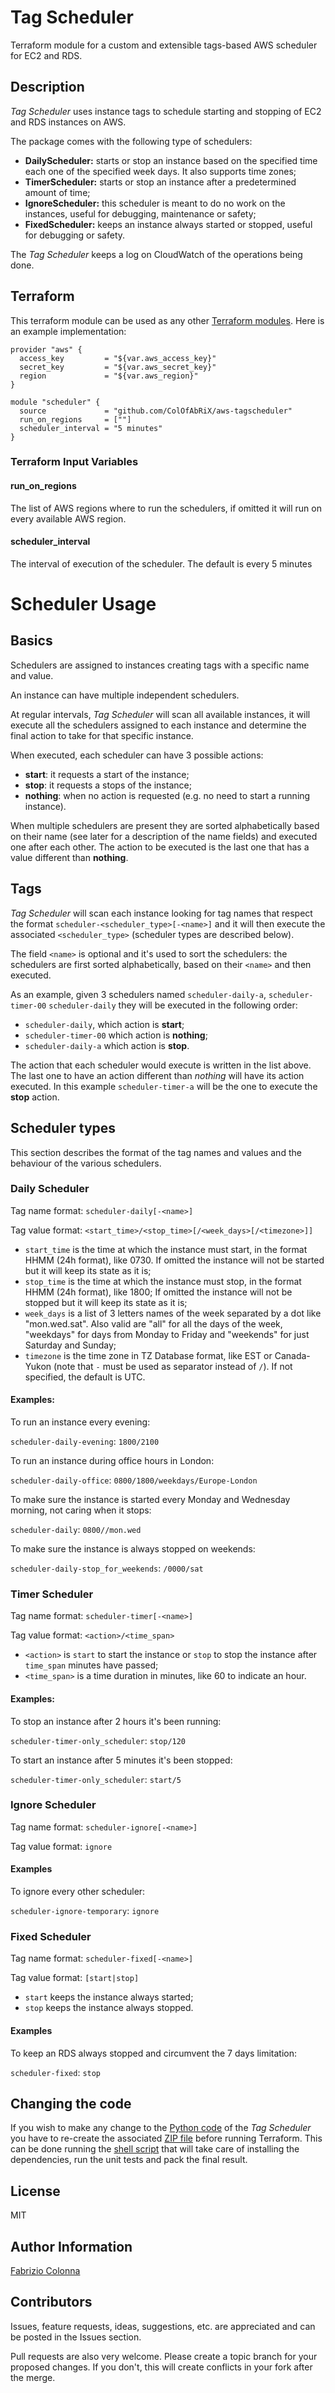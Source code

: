 # Tag Scheduler

Terraform module for a custom and extensible tags-based AWS scheduler for EC2 and RDS.

## Description

_Tag Scheduler_ uses instance tags to schedule starting and stopping of EC2 and RDS instances on AWS.

The package comes with the following type of schedulers:

- **DailyScheduler:** starts or stop an instance based on the specified time each one of the specified week days. It also supports time zones;
- **TimerScheduler:** starts or stop an instance after a predetermined amount of time;
- **IgnoreScheduler:** this scheduler is meant to do no work on the instances, useful for debugging, maintenance or safety;
- **FixedScheduler:** keeps an instance always started or stopped, useful for debugging or safety.

The _Tag Scheduler_ keeps a log on CloudWatch of the operations being done.

## Terraform

This terraform module can be used as any other [Terraform modules](https://www.terraform.io/docs/modules/index.html). Here is an example implementation:

```HCL
provider "aws" {
  access_key         = "${var.aws_access_key}"
  secret_key         = "${var.aws_secret_key}"
  region             = "${var.aws_region}"
}

module "scheduler" {
  source             = "github.com/ColOfAbRiX/aws-tagscheduler"
  run_on_regions     = [""]
  scheduler_interval = "5 minutes"
}
```

### Terraform Input Variables

#### run_on_regions

The list of AWS regions where to run the schedulers, if omitted it will run on every available AWS region.

#### scheduler_interval

The interval of execution of the scheduler. The default is every 5 minutes

# Scheduler Usage

## Basics

Schedulers are assigned to instances creating tags with a specific name and value.

An instance can have multiple independent schedulers.

At regular intervals, _Tag Scheduler_ will scan all available instances, it will execute all the schedulers assigned to each instance and determine the final action to take for that specific instance.

When executed, each scheduler can have 3 possible actions:

- **start**: it requests a start of the instance;
- **stop**: it requests a stops of the instance;
- **nothing**: when no action is requested (e.g. no need to start a running instance).

When multiple schedulers are present they are sorted alphabetically based on their name (see later for a description of the name fields) and executed one after each other. The action to be executed is the last one that has a value different than **nothing**.

## Tags

_Tag Scheduler_ will scan each instance looking for tag names that respect the format `scheduler-<scheduler_type>[-<name>]` and it will then execute the associated `<scheduler_type>` (scheduler types are described below).

The field `<name>` is optional and it's used to sort the schedulers: the schedulers are first sorted alphabetically, based on their `<name>` and then executed.

As an example, given 3 schedulers named `scheduler-daily-a`, `scheduler-timer-00` `scheduler-daily` they will be executed in the following order:

- `scheduler-daily`, which action is **start**;
- `scheduler-timer-00` which action is **nothing**;
- `scheduler-daily-a` which action is **stop**.

The action that each scheduler would execute is written in the list above. The last one to have an action different than _nothing_ will have its action executed. In this example `scheduler-timer-a` will be the one to execute the **stop** action.

## Scheduler types

This section describes the format of the tag names and values and the behaviour of the various schedulers.

### Daily Scheduler

Tag name format: `scheduler-daily[-<name>]`

Tag value format: `<start_time>/<stop_time>[/<week_days>[/<timezone>]]`

- `start_time` is the time at which the instance must start, in the format HHMM (24h format), like 0730. If omitted the instance will not be started but it will keep its state as it is;
- `stop_time` is the time at which the instance must stop, in the format HHMM (24h format), like 1800; If omitted the instance will not be stopped but it will keep its state as it is;
- `week_days` is a list of 3 letters names of the week separated by a dot like "mon.wed.sat". Also valid are "all" for all the days of the week, "weekdays" for days from Monday to Friday and "weekends" for just Saturday and Sunday;
- `timezone` is the time zone in TZ Database format, like EST or Canada-Yukon (note that `-` must be used as separator instead of `/`). If not specified, the default is UTC.

#### Examples:

To run an instance every evening:

`scheduler-daily-evening`: `1800/2100`

To run an instance during office hours in London:

`scheduler-daily-office`: `0800/1800/weekdays/Europe-London`

To make sure the instance is started every Monday and Wednesday morning, not caring when it stops:

`scheduler-daily`: `0800//mon.wed`

To make sure the instance is always stopped on weekends:

`scheduler-daily-stop_for_weekends`: `/0000/sat`

### Timer Scheduler

Tag name format: `scheduler-timer[-<name>]`

Tag value format: `<action>/<time_span>`

- `<action>` is `start` to start the instance or `stop` to stop the instance after `time_span` minutes have passed;
- `<time_span>` is a time duration in minutes, like 60 to indicate an hour.

#### Examples:

To stop an instance after 2 hours it's been running:

`scheduler-timer-only_scheduler`: `stop/120`

To start an instance after 5 minutes it's been stopped:

`scheduler-timer-only_scheduler`: `start/5`

### Ignore Scheduler

Tag name format: `scheduler-ignore[-<name>]`

Tag value format: `ignore`

#### Examples

To ignore every other scheduler:

`scheduler-ignore-temporary`: `ignore`

### Fixed Scheduler

Tag name format: `scheduler-fixed[-<name>]`

Tag value format: `[start|stop]`

- `start` keeps the instance always started;
- `stop` keeps the instance always stopped.

#### Examples

To keep an RDS always stopped and circumvent the 7 days limitation:

`scheduler-fixed`: `stop`

## Changing the code

If you wish to make any change to the [Python code](src/tagscheduler) of the _Tag Scheduler_ you have to re-create the associated [ZIP file](tag-scheduler.zip) before running Terraform. This can be done running the [shell script](pack.sh) that will take care of installing the dependencies, run the unit tests and pack the final result.

## License

MIT

## Author Information

[Fabrizio Colonna](mailto:colofabrix@tin.it)

## Contributors

Issues, feature requests, ideas, suggestions, etc. are appreciated and can be posted in the Issues section.

Pull requests are also very welcome. Please create a topic branch for your proposed changes. If you don't, this will create conflicts in your fork after the merge.
